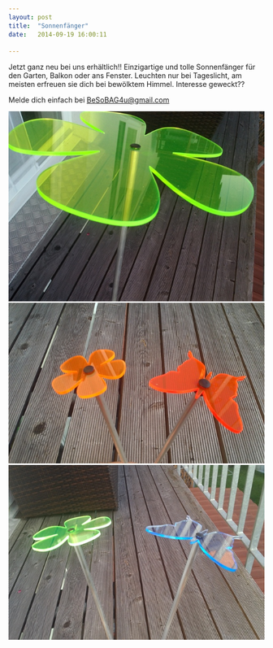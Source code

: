 ```yaml
---
layout: post
title:  "Sonnenfänger"
date:   2014-09-19 16:00:11

---
```


Jetzt ganz neu bei uns erhältlich!!
Einzigartige und tolle Sonnenfänger für den Garten, Balkon oder ans Fenster.
Leuchten nur bei Tageslicht, am meisten erfreuen sie dich bei bewölktem Himmel.
Interesse geweckt?? 
 
  Melde dich einfach bei BeSoBAG4u@gmail.com 



<img src="/images/sonne2.jpg" />

<img src="/images/sonne1.jpg" />

<img src="/images/sonne3.jpg" />


    
